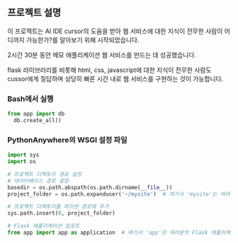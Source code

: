 ## 프로젝트 설명
<p>
  이 프로젝트는 AI IDE cursor의 도움을 받아 웹 서비스에 대한 지식이 전무한 사람이 어디까지 가능한가?를 알아보기 위해 시작되었습니다.

  2시간 30분 동안 메모 애플리케이션 웹 서비스를 만드는 데 성공했습니다.

  flask 라이브러리를 비롯해 html, css, javascript에 대한 지식이 전무한 사람도 cussor에게 질답하며 상당히 빠른 시간 내로 웹 서비스를 구현하는 것이 가능합니다. 
</p>

### Bash에서 실행
```python
from app import db
  db.create_all()
```

### PythonAnywhere의 WSGI 설정 파일
```python
import sys
import os

# 프로젝트 디렉토리 경로 설정
# 데이터베이스 경로 설정
basedir = os.path.abspath(os.path.dirname(__file__))
project_folder = os.path.expanduser('~/mysite')  # 여기서 'mysite'는 여러분의 프로젝트 폴더명으로 변경해야 합니다.

# 프로젝트 디렉토리를 파이썬 경로에 추가
sys.path.insert(0, project_folder)

# Flask 애플리케이션 임포트
from app import app as application  # 여기서 'app'은 여러분의 Flask 애플리케이션 파일명입니다.
```
